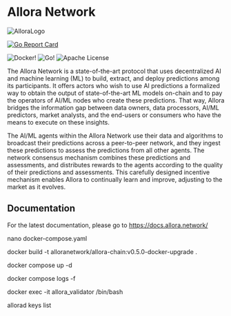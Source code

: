 # Allora Network

![AlloraLogo](assets/AlloraLogo.jpeg)

[![Go Report Card](https://goreportcard.com/badge/github.com/allora-network/allora-chain)](https://goreportcard.com/badge/github.com/allora-network/allora-chain)

![Docker!](https://img.shields.io/badge/Docker-2CA5E0?style=for-the-badge&logo=docker&logoColor=white)
![Go!](https://img.shields.io/badge/Go-00ADD8?style=for-the-badge&logo=go&logoColor=white)
![Apache License](https://img.shields.io/badge/Apache%20License-D22128?style=for-the-badge&logo=Apache&logoColor=white)

The Allora Network is a state-of-the-art protocol that uses decentralized AI and machine learning (ML) to build, extract, and deploy predictions among its participants. It offers actors who wish to use AI predictions a formalized way to obtain the output of state-of-the-art ML models on-chain and to pay the operators of AI/ML nodes who create these predictions. That way, Allora bridges the information gap between data owners, data processors, AI/ML predictors, market analysts, and the end-users or consumers who have the means to execute on these insights.

The AI/ML agents within the Allora Network use their data and algorithms to broadcast their predictions across a peer-to-peer network, and they ingest these predictions to assess the predictions from all other agents. The network consensus mechanism combines these predictions and assessments, and distributes rewards to the agents according to the quality of their predictions and assessments. This carefully designed incentive mechanism enables Allora to continually learn and improve, adjusting to the market as it evolves.

## Documentation

For the latest documentation, please go to <https://docs.allora.network/>

nano docker-compose.yaml

docker build -t alloranetwork/allora-chain:v0.5.0-docker-upgrade .

docker compose up -d

docker compose logs -f

docker exec -it allora_validator /bin/bash

allorad keys list
